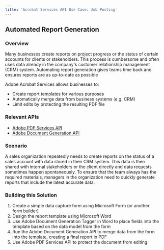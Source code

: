 ```yaml
---
title: 'Acrobat Services API Use Case: Job Posting'
---
```


## Automated Report Generation

### Overview

Many businesses create reports on project progress or the status of certain accounts for clients or stakeholders. This process is cumbersome and often uses data already in the company's customer relationship management (CRM) system. Automating report generation gives teams time back and ensures reports are as up-to-date as possible

Adobe Acrobat Services allows businesses to:

* Create report templates for various purposes
* Automatically merge data from business systems (e.g. CRM)
* Limit edits by protecting the resulting PDF file

### Relevant APIs

* [Adobe PDF Services API](/src/pages/apis/pdf-services.md)
* [Adobe Document Generation API](/src/pages/apis/doc-generation.md)

### Scenario

A sales organization repeatedly needs to create reports on the status of a sales account with data stored in their CRM system. This data is then shared with internal stakeholders or the client directly and data requests sometimes happen spontaneously. To ensure that the team always has the required materials, managers in the organization need to quickly generate reports that include the latest accurate data.

### Building this Solution

1. Create a simple data capture form using Microsoft Form (or another form builder)
2. Design the report template using Microsoft Word
3. Use Adobe Document Generation Tagger in Word to place fields into the template based on the data model from the form
4. Run the Adobe Document Generation API to merge data from the form into the template, creating a final report in PDF
5. Use Adobe PDF Services API to protect the document from editing
